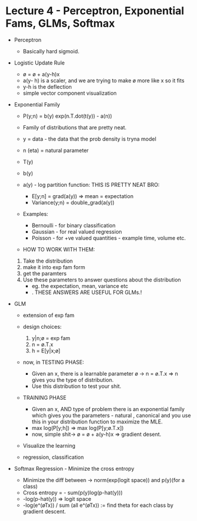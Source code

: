 # Lecture 4 - Perceptron, Exponential Fams, GLMs, Softmax

- Perceptron
    - Basically hard sigmoid.
- Logistic Update Rule
    - ø = ø + a(y-h)x
    - a(y- h) is a scaler, and we are trying to make ø more like x so it fits
    - y-h is the deflection
    - simple vector component visualization
- Exponential Family
    - P(y;n) = b(y) exp(n.T.dot(t(y)) - a(n))
    - Family of distributions that are pretty neat.
    - y = data - the data that the prob density is tryna model
    - n (eta) = natural parameter
    - T(y)
    - b(y)
    - a(y) - log partition function: THIS IS PRETTY NEAT BRO:
        - E[y;n] = grad(a(y)) => mean = expectation
        - Variance(y;n) = double_grad(a(y)) 

    - Examples:
        - Bernoulli - for binary classification
        - Gaussian - for real valued regression
        - Poisson - for +ve valued quantities - example time, volume etc.

    - HOW TO WORK WITH THEM:
    1. Take the distribution
    2. make it into exp fam form
    3. get the paramters
    4. Use these parameters to answer questions about the distribution
        - eg. the expectation, mean, variance etc
        - . THESE ANSWERS ARE USEFUL FOR GLMs.!

- GLM
    - extension of exp fam
    - design choices:
        1. y|n;ø = exp fam
        2. n = ø.T.x
        3. h = E[y|x;ø]
    - now, in TESTING PHASE:
        - Given an x, there is a learnable parameter ø -> n = ø.T.x => n gives you the type of distribution. 
        - Use this distribution to test your shit.
    
    - TRAINING PHASE
        - Given an x, AND type of problem there is an exponential family which gives you the parameters - natural , canonical and you use this in your distribution function to maximize the MLE. 
        - max log(P[y;h]) => max log(P[y;ø.T.x])
        - now, simple shit-> ø = ø + a(y-h)x => gradient desent.
        
    - Visualize the learning 
    -  regression, classification


- Softmax Regression - Minimize the cross entropy
    - Minimize the diff between -> norm(exp(logit space)) and p(y)(for a class)
    - Cross entropy = - sum(p(y)log(p-hat(y)))
    - -log(p-hat(y)) => logit space
    - -log(e^(øTx)) / sum (all e^(øTx)) := find theta for each class by gradient descent.



